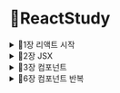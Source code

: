 # 🥕ReactStudy
<details>
<summary>📙1장 리액트 시작</summary>
<div markdown="1">

## 📖1.1 왜 리액트 인가?
### 💡 리액트 이해
  - 자바스크립트 라이브러리로 사용자 인터페이스를 만드는데 사용
  - **컴포넌트(component)**
    - 특정 부분이 어떻게 생길지 정하는 선언체
    - 재사용이 가능한 API로 수많은 기능들을 내장
    - 컴포넌트 하나에서 해당 컴포턴트의 생김새와 작동 방식 정의
  - **렌더링**
    - 사용자 화면에 뷰를 보여주는 것
  
  1️⃣ **초기 렌더링**
  - render 함수 : 컴포넌트가 어떻게 생겼는지 정의, 작동 정보 지닌 객체 반환
  ```jsx
  render() { ... }
```
  ![image](https://user-images.githubusercontent.com/97418768/178123804-6d310f85-5cbb-4551-9cf2-4d3709b8df7b.png)
  
  - render 함수 실행 -> 컴포넌트 재귀적으로 렌더링 -> HTML 마크업 만듦 -> 실제 페이지의 DOM 요소 안에 주입 -> 이벤트 적용
  
  2️⃣ **조화 과정(업데이트)**
 1) 컴포넌트는 새로운 데이터를 가지고 render 함수 재호출(전체 UI를 Virtual Dom에 리렌더링)
 2) JS로 최소한의 연산으로 이전 Virtual Dom에 있던 내용과 현재 내용 비교
  ![image](https://user-images.githubusercontent.com/97418768/178123937-0c8fa9ed-04ec-493d-99d1-9ab1a94bd1f6.png)
  
 3) 바뀐 부분만 실제 DOM에 업데이트
  
![image](https://user-images.githubusercontent.com/97418768/178123952-3a48d238-1147-43f7-a023-b62baaabb2c0.png)

## 📖1.2 리액트의 특징
  ### 💡 Virtual DOM
  - **🔥DOM(Document Object Model)**
    - 객체로 문서 구조를 표현하는 방법(XML, HTML로 작성)
  ![image](https://user-images.githubusercontent.com/97418768/178124053-ee3bd821-876e-4179-9adf-cec3f079987e.png)
    - 문제점: 동적 UI에 최적화X
  
  - **🔥Virtual DOM**
    - DOM 업데이트 추상화한 자바스크립트 객체를 구성하여 사용 -> DOM 처리 횟수 최소화, 효율적 진행
    - 업데이트 3가지 절차 (조화과정)
    
  ### 💡 기타 특징
  - 리액트는 프레임워크X, 라이브러리O
    - 뷰만 신경 쓰는 라이브러리, 기타 기능 직접 구현
  - 다른 웹 프레임워크, 라이브러리 혼용 가능
  
## 📖1.3 작업 환경 설정
  ### 💡 Node.js와 npm
  - 설치: Windows
  
  https://nodejs.org/ko/download/
  
  ![image](https://user-images.githubusercontent.com/97418768/178124389-7730337c-7b45-4d98-ba5f-7997a5f14049.png)
  
  ### 💡 yarn
  - npm보다 더 빠르고 효율적인 캐시 시스템과 기타 부가 기능 제공
  
  `$ npm install --global yarn`
  
  ### 💡 에디터 설치
  - VS Code 설치
  
  https://code.visualstudio.com/Download
  
  ![image](https://user-images.githubusercontent.com/97418768/178139974-0a6e40c8-06bd-4a59-af9f-bd53c9695ff3.png)

  ### 💡 Git 설치
  - 형상 관리 도구(configuration Management Tool), 프로젝트 버전 관리 및 협업
  
  https://git-scm.com/download/
  
  ### 💡 create-react-app으로 프로젝트 생성하기
  - 프로젝트 작업 환경 구축해 주는 도구
  
  `$ yarn init`
  
  `$ yarn create react-app hello-react #yarn create react-app <프로젝트 이름>`
  
  - 리액트 개발 전용 서버 구동
  
  `$ cd hello-start`
  
  `$ yarn start #또는 npm start`
  
![image](https://user-images.githubusercontent.com/97418768/178141188-9525ba1c-ac19-4a60-a275-53c218864c07.png)

</div>
</details>
  
<details>
<summary>📙2장 JSX</summary>
<div markdown="2">
  
  ## 📖2.1 JSX란?
  - 자바스크립트의 확장 문법, XML과 유사
  - 브라우저가 실행되기 전에 코드가 번들링되는 과정에서 바벨을 사용해 일반 자바스크립트 형태의 코드로 변환
    - 바벨(Babel) : 다양한 종류의 버전의 브라우저에서 사용 가능하도록 코드 변환기
  
  ![image](https://user-images.githubusercontent.com/97418768/178141937-a42c703a-e420-4797-b8de-14489a571327.png)

  ## 📖2.2 JSX 문법
  ### 💡 감싸인 요소
  - 컴포넌트에 여러 요소가 있다면 반드시 부모 요소 하나로 감싸야 한다.
  - 컴포넌트 내부에 하나의 DOM 트리 구조 -> DOM에서 컴포넌트 변화 감지에 효율적 비교를 위해
```jsx
  function App() {
  return (
    <div>
      <h1>리액트 안녕?</h1>
      <h2>잘 작동하니?</h2>
    </div>
  );
}
```
### 💡 자바스크립트 표현
  - 자바스크립트 표현식 작성 가능 : {}로 감싸기
  ```JSX
  function App() {
  const name='리액트';
  return (
    <div>
      <h1>{name} 안녕?</h1>
      <h2>잘 작동하니?</h2>
    </div>
  );
}
  ```
 <details>
<summary>📌ES6의 cosnt와 let</summary>
<div markdown="1">
  
  - `var` : scope이 함수 단위 -> 함수를 빠져나오면 값이 달라짐
  
  **💡 `let`과 `const`는 scope이 블록 단위, 같은 블록 내부에서 중복 선언 불가능**
  - `const` : 한번 지정하고 나면 변경이 불가능한 상수를 선언할 때 사용하는 키워드
  - `let` : 동적인 값을 담을 수 있는 변수를 선언할 때 사용하는 키워드
  
  </div>
  </details>
  
 ### 💡 If문 대신 조건부 연산자
 - JSX 내부의 자바스크립트 표현식에서 if 문 사용X 
 
 **➡ JSX 밖에서 if문을 사용해 사전에 값을 설정, {}안에 조건부 연산자(삼항 연산자) 사용 가능**
 ```JSX
 function App() {
  const name='리액트';
  return (
    <div>
      {name==='리액트'?(
        <h1>리액트입니다.</h1>
      ):(
        <h2>리액트가 아닙니다.</h2>
      )}
    </div>
  );
}
```
  ### 💡 AND 연산자(&&)를 사용한 조건부 렌더링
 - 특정 조건 만족할 때만 렌더링
 - && 가능한 이유 : 리액트에서 false 렌더링할 때는 null과 동일하게 나타나지X
 - 0은 예외적으로 나타남
 ```JSX
  function App() {
  const name='리웩트';
  return <div>{name==='리액트' && <h1>리액트입니다.</h1>}</div>;
}
  ``` 
 ### 💡 undefined를 렌더링하지 않기
  - 어떤 값이 undefined인 경우
    - OR(||)연산자 사용
    - JSX 내부에서 undefined 렌더링은 가능
  ```JSX
  function App() {
 const name=undefined;
 return <div>{name||'리액트'}</div>;
}
  ```
 ### 💡 인라인 스타일링
  - DOM 요소에 스타일 적용할 때는 **객체 형태**로 넣어주어야 함
  ```JSX
  function App() {
  const name='리액트';
  return(
    <div
    style={{
      //background-color는 backgroundColor와 같이 -가 사라지고 카멜 표기법으로 작성
      backgroundColor:'black',
      color:'aqua',
      fontSize:'48px', //font-size -> fontSize
      fontWeight:'bold', //font-weight -> fontWeight
      padding:16 //단위를 생략하면 px로 지정 
    }}
    >{name}</div>
  )
}
  ```
 ### 💡 class 대신 className
  ```CSS
/* App.css */
.react{
  background: aqua;
  color: black;
  font-size: 48px;
  font-weight: bold;
  padding: 16px;
}
  ```
  ```JSX
  //App.js
  function App() {
  const name='리액트';
  return(
    <div className='react'>{name}</div>
  )
}
  ```
 ### 💡 주석
  - `{/* ... */}` 형식으로 작성
  ```JSX
  function App() {
  const name='리액트';
  return(
    <>
      {/* 주석은 이렇게 작성합니다. */}
      <div 
        className='react' //시작 태그를 여러 줄로 작성하면 여기에 주석 작성 가능
      >{name}</div>
      //하지만 이런 주석이나
      /* 이런 주석은 페이지에 그대로 나타나게 됩니다. */
      <input/>
    </>
  )
}
  ```
  ## 📖2.3 ESLint와 Prettier 적용하기
  - 💡 ESLint : 문법 검사 도구
  - 💡 Prettier : 코드 스타일 자동 정리 도구
    - 저장할 때 자동으로 코드 정리 : 파일 > 기본 설정 > 설정
  ![image](https://user-images.githubusercontent.com/97418768/178146180-fabed165-26ad-484f-b87b-2019e4ffe729.png)

  
  </div>
  </details>
  
  <details>
<summary>📙3장 컴포넌트</summary>
<div markdown="3">
  
## 📖3.1 클래스형 컴포넌트
- 컴포넌트 선언 방식 : 함수 컴포넌트, 클래스형 컴포넌트
  
🔥 함수 컴포넌트
  - 선언이 편함, 메모리 자원 적게 사용
  
🔥 클래스형 컴포넌트
  - state 기능 및 라이프 사이클 기능, 임의 메서드 정의 가능
```JSX
import { Component } from "react";
import "./App.css";

class App extends Component {
  render(){
    const name='react';
    return<div className='react'>{name}</div>;
  }
}
export default App;
  ```
  <details>
<summary>📌ES6의 클래스 문법</summary>
<div markdown="1">
  
  - prototype 대신 class 사용 가능
  ```JSX
  class Dog{
  constructor(name){
    this.name=name;
  }
  say(){
    console.log(this.name+': 멍멍');
  }
}

const dog=new Dog('흰둥이');
dog.say(); //흰둥이: 멍멍
```
  
  </div>
  </details>
  
## 📖3.2 첫 컴포넌트 생성
  ### 💡 src 디렉터리에 MyComponent.js 파일 생성
  ### 💡 코드 작성하기
  ```JSX
  const MyComponent=()=>{
    return <div>나의 새롭고 멋진 컴포넌트</div>;
}

export default MyComponent;
  ```
  
  <details>
<summary>📌ES6의 화살표 함수</summary>
<div markdown="1">
  
  - ES6 문법에서 함수를 표현하는 새로운 방식, 함수를 파라미터로 전달할 때 유용
  - 값을 연산하여 바로 반환할 때 가독성 높음
  - 함수 컴포넌트 선언할 때, function 키워드와 화살표 함수 문법 큰 차이X
  ```JSX
  setTimeout(function(){
    console.log('hello world');
},1000);

setTimeout(()=>{
    console.log('hello world');
},1000);
  ```
  
  </div>
  </details>
  
  <details>
<summary>📌Reactjs Code Snippet을 사용하여 코드 생성하기</summary>
<div markdown="2">
  
  - 에디터에서 rsc를 입력하고 `Enter` 누르기
  
  ![image](https://user-images.githubusercontent.com/97418768/178147814-6ee5adba-da6c-45a4-832a-21190e5fe839.png)

  </div>
  </details>
  
  ### 💡 모듈 내보내기 및 불러오기
  **- 모듈 내보내기(export)**
  - 다른 파일에서 이 파일을 import 할 때, MyComponent 클래스 불러오도록 설정
  ```JSX
  export default MyComponent;
  ```
  **- 모듈 불러오기(import)**
  - App 컴포넌트에서 MyComponent 컴포넌트 불러와서 사용
  ```JSX
  //App.js
import MyComponent from "./MyComponent"

const App=()=>{
  return <MyComponent/>;
};

export default App;
  ```
  
## 📖3.3 props
- properties를 줄인 표현으로 컴포넌트 속성을 설정할 때 사용하는 요소
- props 값은 해당 컴포넌트를 불러와 사용하는 부모 컴포넌트에서 설정 가능
### 💡 JSX 내부에서 props 렌더링
- props 값은 컴포넌트 함수의 파라미터로 받아와 사용 가능
- JSX 내부에서 {} 기호로 감싸줌
```JSX
const MyComponent = (props) => {
  return <div>안녕하세요, 제 이름은 {props.name}입니다.</div>;
};

export default MyComponent;
```
### 💡 컴포넌트를 사용할 때 props 값 지정하기
```JSX
  //App.js
import MyComponent from "./MyComponent";

const App = () => {
  return <MyComponent name="React" />;
};

export default App;
```
 ### 💡 props 기본값 설정: defaultProps
  ```JSX
  const MyComponent = (props) => {
  return <div>안녕하세요, 제 이름은 {props.name}입니다.</div>;
};

MyComponent.defaultProps = {
  name: "기본 이름",
};

export default MyComponent;
```
### 💡 태그 사이의 내용을 보여 주는 children
  - 리액트 컴포넌트 태그 사이의 내용을 보여주는 `props.children`
 ```JSX
  //App.js
import MyComponent from "./MyComponent";

const App = () => {
  return <MyComponent>리액트</MyComponent>;
};

export default App;
```
```JSX
  const MyComponent = (props) => {
  return (
    <div>
      안녕하세요, 제 이름은 {props.name}입니다.
      <br />
      children 값은 {props.children}
      입니다.
    </div>
  );
};

MyComponent.defaultProps = {
  name: "기본 이름",
};

export default MyComponent;
```
 ### 💡 비구조화 할당 문법을 통해 props 내부 값 추출하기
  - ES6의 비구조화 할당 : 객체에서 값을 추출하는 문법
 ```JSX
  const MyComponent = ({ name, children }) => {
  return (
    <div>
      안녕하세요, 제 이름은 {name}입니다.
      <br />
      children 값은 {children}
      입니다.
    </div>
  );
};

MyComponent.defaultProps = {
  name: "기본 이름",
};

export default MyComponent;
```
 ### 💡 propTypes
  **🔥propTypes를 통한 props 검증**
  - 컴포넌트의 필수 props를 지정하거나 props의 타입(type) 지정하는 경우 propTypes 사용
 ```JSX
  import PropTypes from "prop-types";

const MyComponent = ({ name, children }) => {
  return (
    <div>
      안녕하세요, 제 이름은 {name}입니다.
      <br />
      children 값은 {children}
      입니다.
    </div>
  );
};

MyComponent.defaultProps = {
  name: "기본 이름",
};

MyComponent.propTypes = {
  name: PropTypes.string,
};

export default MyComponent;
```
**🔥 isRequired를 사용하여 필수 propTypes 설정**
  - propTypes를 지정하지 않았을 때 경고 메시지 띄워줌
 ```JSX
import PropTypes from "prop-types";

const MyComponent = ({ name, favoriteNumber, children }) => {
  return (
    <div>
      안녕하세요, 제 이름은 {name}입니다.
      <br />
      children 값은 {children}
      입니다.
      <br />
      제가 좋아하는 숫자는 {favoriteNumber}입니다.
    </div>
  );
};

MyComponent.defaultProps = {
  name: "기본 이름",
};

MyComponent.propTypes = {
  name: PropTypes.string,
  favoriteNumber: PropTypes.number.isRequired,
};

export default MyComponent;

```
 ### 💡 클래스형 컴포넌트에서 props 사용하기
  - render 함수에서 this.props 조회
  - defaultProps, propTypes 방식 동일
 ```JSX
  import PropTypes from "prop-types";
import { Component } from "react";

class MyComponent extends Component {
  render(){
    const {name, favoriteNumber,children}=this.props; //비구조화 할당
    return (
      <div>
        안녕하세요, 제 이름은 {name}입니다.
        <br />
        children 값은 {children}
        입니다.
        <br />
        제가 좋아하는 숫자는 {favoriteNumber}입니다.
      </div>
    );
  }
}

MyComponent.defaultProps = {
  name: "기본 이름",
};

MyComponent.propTypes = {
  name: PropTypes.string,
  favoriteNumber: PropTypes.number.isRequired,
};

export default MyComponent;
```
## 📖3.4 state
  - 컴포넌트 내부에서 바뀔 수 있는 값
  - 클래스형 컴포넌트가 지니고 있는 state, 함수 컴포넌트에서 useState라는 함수를 통해 사용하는 state
 ### 💡 클래스형 컴포넌트의 state
  - `constructor` : 컴포넌트의 생성자 메서드, 반드시 `super(props)` 호출!, state 초깃값 지정 위함
  - 컴포넌트의 state는 **객체 형식**
  ```JSX
  import { Component } from "react";

class Counter extends Component {
  constructor(props) {
    super(props);
    //state의 초깃값 설정하기
    this.state = {
      number: 0,
    };
  }
  render() {
    const { number } = this.state; //state를 조회할 때는 this.state로 조회
    return (
      <div>
        <h1>{number}</h1>
        <button
          //onClick을 통해 버튼이 클릭되었을 때 호출할 함수를 지정
          onClick={() => { //이벤트로 설정할 함수를 넣어 줄 때는 화살표 함수 문법!
            //this.setState를 사용하여 state에 새로운 값을 넣을 수 있음
            this.setState({ number: number + 1 });
          }}
        >
          +1
        </button>
      </div>
    );
  }
}
export default Counter;
  ```
 ```JSX
  //App.js
import Counter from "./Counter";

const App = () => {
  return <Counter />;
};

export default App;
```
**🔥 state 객체 안에 여러 값이 있을 때**
  - state 안에 fixedNumber값 추가
  ```JSX
  import { Component } from "react";

class Counter extends Component {
  constructor(props) {
    super(props);
    //state의 초깃값 설정하기
    this.state = {
      number: 0,
      fixedNumber: 0,
    };
  }
  render() {
    const { number, fixedNumber } = this.state; //state를 조회할 때는 this.state로 조회
    return (
      <div>
        <h1>{number}</h1>
        <h2>바뀌지 않는 값: {fixedNumber}</h2>
        <button
          //onClick을 통해 버튼이 클릭되었을 때 호출할 함수를 지정
          onClick={() => {
            //this.setState를 사용하여 state에 새로운 값을 넣을 수 있음
            this.setState({ number: number + 1 });
          }}
        >
          +1
        </button>
      </div>
    );
  }
}
export default Counter;
```
 **🔥 state를 constructor에서 꺼내기**
  - constructor 메서드 선언하지 않고 state의 초깃값 설정 가능
  ```JSX
 import { Component } from "react";

class Counter extends Component {
  state = {
    number: 0,
    fixedNumber: 0,
  };
```
 **🔥 this.setState에 객체 대신 함수 인자 전달하기**
  - `prevState`:기존 상태, `props`: 현재 지니고 있는 props, 생략 가능
  ```JSX
  this.setState((prevState,props) => {
     return {
       // 업데이트하고 싶은 내용
     };
  });
  ```
  - 화살표 함수에서 바로 객체로 반환
  ```JSX
  onClick={() => {
            this.setState((prevState) => {
              return {
                number: prevState.number + 1,
              };
            });
            //위 코드와 아래 코드는 완전히 똑같은 기능
            //아래 코드는 함수에서 바로 객체를 반환한다는 의미
            this.setState((prevState) => ({
              number: prevState.number + 1,
            }));
          }}
   ```
 **🔥 this.setState가 끝난 후 특정 작업 실행하기**
  - setState의 두 번째 파라미터인 콜백(callback) 함수 사용
  ```JSX
  onClick={() => {
            this.setState(
              {
                number: number + 1,
              },
              () => {
                console.log("방금 setState가 호출되었습니다.");
                console.log(this.state);
              }
            );
          }}
  ```
 ### 💡 함수 컴포넌트에서 useState 사용하기
  **🔥 배열 비구조화 할당**
  - 객체 비구조화 할당과 비슷, 배열 안에 들어 있는 값을 쉽게 추출하기 위한 문법
  ```JSX
  const array=[1,2];
  const [one,two]=array;
  ```
  **🔥 useState 사용하기**
  - useState 함수 인자에는 상태의 초깃값 넣어줌(값 형태 자유)
  - 함수 호출 -> 배열 반환 [현재 상태,상태를 바꾸어 주는 함수(Setter 함수)]
  ```JSX
  import { useState } from "react";

const Say = () => {
  const [message, setMessage] = useState(""); //"" : 초깃값
  //[현재 상태,상태를 바꾸어 주는 함수(Setter 함수)] 
  const onClickEnter = () => setMessage("안녕하세요!");
  const onClickLeave = () => setMessage("안녕히 가세요!");

  return (
    <div>
      <button onClick={onClickEnter}>입장</button>
      <button onClick={onClickLeave}>퇴장</button>
      <h1>{message}</h1>
    </div>
  );
};

export default Say;
```
 ```JSX
 //App.js
import Say from "./Say";

const App = () => {
  return <Say />;
};

export default App;
```
**🔥 한 컴포넌트에 useState 여러 번 사용하기**
  ```JSX
  import { useState } from "react";

const Say = () => {
  const [message, setMessage] = useState("");
  const onClickEnter = () => setMessage("안녕하세요!");
  const onClickLeave = () => setMessage("안녕히 가세요!");

  const [color, setColor] = useState("black");

  return (
    <div>
      <button onClick={onClickEnter}>입장</button>
      <button onClick={onClickLeave}>퇴장</button>
      <h1 style={{ color }}>{message}</h1>
      <button style={{ color: "red" }} onClick={() => setColor("red")}>
        빨간색
      </button>
      <button style={{ color: "green" }} onClick={() => setColor("green")}>
        초록색
      </button>
      <button style={{ color: "blue" }} onClick={() => setColor("blue")}>
        파란색
      </button>
    </div>
  );
};

export default Say;
```
## 📖3.5 state를 사용할 때 주의 사항
 - state 값을 변경할 때
    - setState 사용(클래스형 컴포넌트)
    - useState를 통해 전달받은 세터 함수 사용 (함수 컴포넌트)
  </div>
  </details>
 
<details>
<summary>📙6장 컴포넌트 반복</summary>
<div markdown="4">

## 📖6.1 자바스크립트 배열의 map() 함수
  - 반복되는 컴포넌트 렌더링에 사용
  - 파라미터로 전달된 함수를 사용해서 배열 내 각 요소를 원하는 규칙에 따라 변환한 후 그 결과로 새로운 배열 생성
  ### 💡 map 문법
  `arr.map(callback,[thisArg])`
  
  - callback: 새로운 배열의 요소를 생성하는 함수, 파라미터 3가지
    - currentValue: 현재 처리 요소
    - index: 현재 처리 요소 index 값
    - array: 현재 처리 원본 배열
  - thisArg(선택 항목): callback 함수 내부에서 사용할 this 레퍼런스
  ```JSX
  const numbers=[1,2,3,4,5];
  const result=numbers.map(num=>num*num);
  console.log(result);
  ```
## 📖6.2 데이터 배열을 컴포넌트 배열로 변환하기
 ```JSX
  const IterationSample = () => {
  const names = ["눈사람", "얼음", "눈", "바람"];
  const nameList = names.map((name) => <li>{name}</li>);
  return <ul>{nameList}</ul>;
};

export default IterationSample;
```
```JSX
  //App.js
import { Component } from "react";
import IterationSample from "./IterationSample";

class App extends Component {
  render() {
    return <IterationSample />;
  }
}

export default App;
```
## 📖6.3 key
## 📖6.4 응용

  </div>
  </details>
